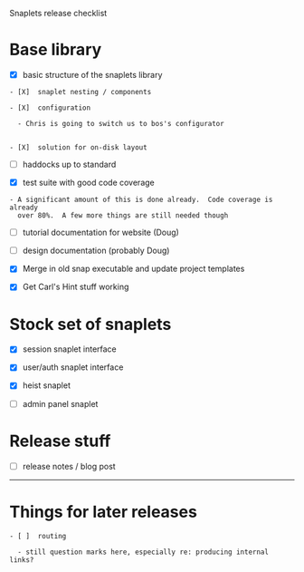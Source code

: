 Snaplets release checklist

# Base library

  - [X]  basic structure of the snaplets library

    - [X]  snaplet nesting / components

    - [X]  configuration

      - Chris is going to switch us to bos's configurator


    - [X]  solution for on-disk layout


  - [ ]  haddocks up to standard


  - [X]  test suite with good code coverage

    - A significant amount of this is done already.  Code coverage is already
      over 80%.  A few more things are still needed though


  - [ ]  tutorial documentation for website (Doug)


  - [ ]  design documentation (probably Doug)


  - [X]  Merge in old snap executable and update project templates


  - [X]  Get Carl's Hint stuff working

# Stock set of snaplets

  - [X]  session snaplet interface

  - [X]  user/auth snaplet interface

  - [X]  heist snaplet

  - [ ]  admin panel snaplet


# Release stuff

  - [ ]  release notes / blog post

-----------------------

# Things for later releases

    - [ ]  routing

      - still question marks here, especially re: producing internal links?
